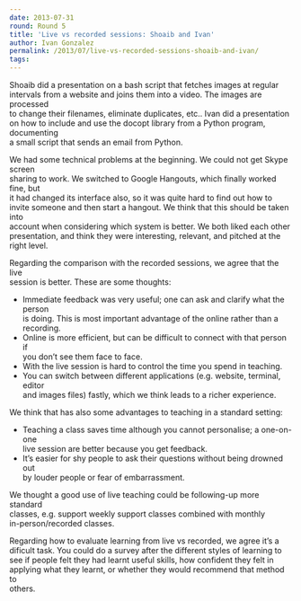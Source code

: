 ```yaml
---
date: 2013-07-31
round: Round 5
title: 'Live vs recorded sessions: Shoaib and Ivan'
author: Ivan Gonzalez
permalink: /2013/07/live-vs-recorded-sessions-shoaib-and-ivan/
tags:
---
```

Shoaib did a presentation on a bash script that fetches images at regular  
intervals from a website and joins them into a video. The images are processed  
to change their filenames, eliminate duplicates, etc.. Ivan did a presentation  
on how to include and use the docopt library from a Python program, documenting  
a small script that sends an email from Python.

We had some technical problems at the beginning. We could not get Skype screen  
sharing to work. We switched to Google Hangouts, which finally worked fine, but  
it had changed its interface also, so it was quite hard to find out how to  
invite someone and then start a hangout. We think that this should be taken into  
account when considering which system is better. We both liked each other  
presentation, and think they were interesting, relevant, and pitched at the  
right level.

Regarding the comparison with the recorded sessions, we agree that the live  
session is better. These are some thoughts:

*   Immediate feedback was very useful; one can ask and clarify what the person  
    is doing. This is most important advantage of the online rather than a  
    recording.
*   Online is more efficient, but can be difficult to connect with that person if  
    you don’t see them face to face.
*   With the live session is hard to control the time you spend in teaching.
*   You can switch between different applications (e.g. website, terminal, editor  
    and images files) fastly, which we think leads to a richer experience.

We think that has also some advantages to teaching in a standard setting:

*   Teaching a class saves time although you cannot personalise; a one-on-one  
    live session are better because you get feedback.
*   It’s easier for shy people to ask their questions without being drowned out  
    by louder people or fear of embarrassment.

We thought a good use of live teaching could be following-up more standard  
classes, e.g. support weekly support classes combined with monthly  
in-person/recorded classes.

Regarding how to evaluate learning from live vs recorded, we agree it’s a  
dificult task. You could do a survey after the different styles of learning to  
see if people felt they had learnt useful skills, how confident they felt in  
applying what they learnt, or whether they would recommend that method to  
others.
